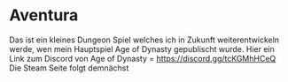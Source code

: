 # Aventura
Das ist ein kleines Dungeon Spiel welches ich in Zukunft weiterentwickeln werde, wen mein Hauptspiel Age of Dynasty gepublischt wurde.
Hier ein Link zum Discord von Age of Dynasty = https://discord.gg/tcKGMhHCeQ
Die Steam Seite folgt demnächst
